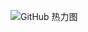 ![GitHub 热力图](https://github-profile-summary-cards.vercel.app/api/cards/profile-details?username=RemainderTime&theme=zenburn) 
